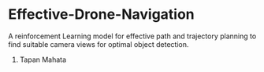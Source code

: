 # Effective-Drone-Navigation
A  reinforcement Learning model for effective path and trajectory planning to find suitable camera views for optimal object detection.

1. Tapan Mahata
